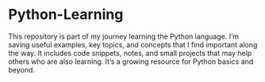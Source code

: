 # Python-Learning
This repository is part of my journey learning the Python language. I’m saving useful examples, key topics, and concepts that I find important along the way. It includes code snippets, notes, and small projects that may help others who are also learning. It’s a growing resource for Python basics and beyond.

